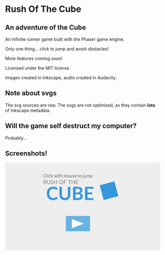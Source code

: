 # Rush Of The Cube
## An adventure of the Cube

An infinite runner game built with the Phaser game engine.

Only one thing... click to jump and avoid obstacles!

More features coming soon!

Licensed under the MIT license.

Images created in Inkscape, audio created in Audacity.

## Note about svgs
The svg sources are raw. The svgs are not optimised, as they contain **lots** of Inkscape metadata. 

## Will the game self destruct my computer?
Probably...

## Screenshots!
![](titlescreenshot.png)


